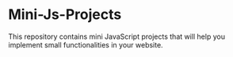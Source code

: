 # Mini-Js-Projects
This repository contains mini JavaScript projects that will help you implement small functionalities in your website.
